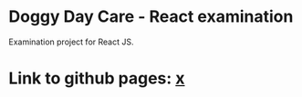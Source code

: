 # Doggy Day Care - React examination

Examination project for React JS.

# Link to github pages: [x](https://mattias012.github.io/doggydaycare/#/)


